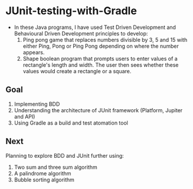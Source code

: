 # JUnit-testing-with-Gradle
- In these Java programs, I have used Test Driven Development and Behavioural Driven Development principles to develop: 
  1. Ping pong game that replaces numbers divisible by 3, 5 and 15 with either Ping, Pong or Ping Pong depending on where the number appears. 
  2. Shape boolean program that prompts users to enter values of a rectangle's length and width. The user then sees whether these values would create a rectangle or a square.

## Goal
1. Implementing BDD 
2. Understanding the architecture of JUnit framework (Platform, Jupiter and API)
3. Using Gradle as a build and test atomation tool

## Next
Planning to explore BDD and JUnit further using:
1. Two sum and three sum algorithm
2. A palindrome algorithm 
3. Bubble sorting algorithm 
